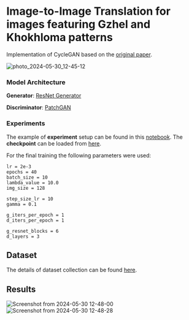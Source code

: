 # Image-to-Image Translation for images featuring Gzhel and Khokhloma patterns

Implementation of CycleGAN based on the [original paper](https://arxiv.org/pdf/1703.10593).

![photo_2024-05-30_12-45-12](https://github.com/olyandrevn/CycleGAN/assets/33371372/3c9c95ad-6f6b-4755-9541-491b4281868a)

### Model Architecture

**Generator**: [ResNet Generator](https://github.com/olyandrevn/CycleGAN/blob/main/cyclegan/model/generator.py)

**Discriminator**: [PatchGAN](https://github.com/olyandrevn/CycleGAN/blob/main/cyclegan/model/discriminator.py)

### Experiments

The example of **experiment** setup can be found in this [notebook](https://github.com/olyandrevn/CycleGAN/blob/main/experiment.ipynb). The **checkpoint** can be loaded from [here](https://drive.google.com/file/d/1SVqnSiRnF99GAXi5o38jUh1LLNWiHQ8K/view?usp=sharing).


For the final training the following parameters were used:

```
lr = 2e-3
epochs = 40
batch_size = 10
lambda_value = 10.0
img_size = 128

step_size_lr = 10
gamma = 0.1

g_iters_per_epoch = 1
d_iters_per_epoch = 1

g_resnet_blocks = 6
d_layers = 3
```

## Dataset
The details of dataset collection can be found [here](https://github.com/olyandrevn/CycleGAN/blob/main/parser/README.md).

## Results

![Screenshot from 2024-05-30 12-48-00](https://github.com/olyandrevn/CycleGAN/assets/33371372/cbc0f311-e67d-41e6-a05a-ad7904d87fc0)
![Screenshot from 2024-05-30 12-48-28](https://github.com/olyandrevn/CycleGAN/assets/33371372/177e6ad2-8c4e-4ae5-b197-0587d79794c3)
